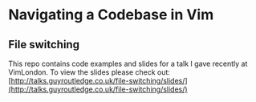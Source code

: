 # Navigating a Codebase in Vim
## File switching

This repo contains code examples and slides for a talk I gave recently
at VimLondon. To view the slides please check out:
[http://talks.guyroutledge.co.uk/file-switching/slides/](http://talks.guyroutledge.co.uk/file-switching/slides/)

